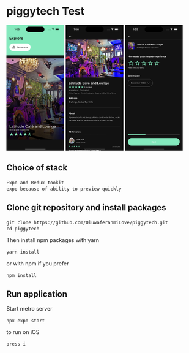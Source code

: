 # piggytech Test

<img src="./src/assets/Simulator Screenshot - iPhone 15 Pro - 2024-12-12 at 13.58.49.png" width="30%" height="30%">
<img src="./src/assets/Simulator Screenshot - iPhone 15 Pro - 2024-12-12 at 13.58.58.png" width="30%" height="30%">
<img src="./src/assets/Simulator Screenshot - iPhone 15 Pro - 2024-12-12 at 13.59.04.png" width="30%" height="30%">

## Choice of stack

    Expo and Redux tookit
    expo because of ability to preview quickly

## Clone git repository and install packages

    git clone https://github.com/OluwaferanmiLove/piggytech.git
    cd piggytech

Then install npm packages with yarn

    yarn install

or with npm if you prefer

    npm install

## Run application

Start metro server

    npx expo start

to run on iOS

    press i